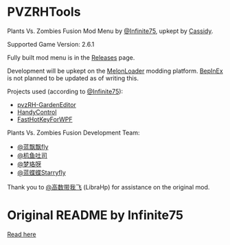 # PVZRHTools

Plants Vs. Zombies Fusion Mod Menu by [@Infinite75](https://space.bilibili.com/672619350), upkept by [Cassidy](https://www.youtube.com/@thelittlesillystar).

Supported Game Version: 2.6.1

Fully built mod menu is in the [Releases](https://github.com/SillyStar-Github/PVZRHTools/releases) page.

Development will be upkept on the [MelonLoader](https://github.com/LavaGang/MelonLoader) modding platform. [BepInEx](https://github.com/BepInEx/BepInEx) is not planned to be updated as of writing this.


Projects used (according to [@Infinite75](https://space.bilibili.com/672619350)):
- [pvzRH-GardenEditor](https://github.com/CarefreeSongs712/pvzRH-GardenEditor)
- [HandyControl](https://github.com/HandyOrg/HandyControl)
- [FastHotKeyForWPF](https://github.com/Axvser/FastHotKeyForWPF)


Plants Vs. Zombies Fusion Development Team:
- [@蓝飘飘fly](https://space.bilibili.com/3546619314178489)
- [@机鱼吐司](https://space.bilibili.com/85881762)  
- [@梦珞呀](https://space.bilibili.com/270840380)    
- [@蓝蝶蝶Starryfly](https://space.bilibili.com/27033629) 

Thank you to [@高数带我飞](https://space.bilibili.com/1117414477) (LibraHp) for assistance on the original mod.

# Original README by Infinite75
[Read here](/README%20original.md)
